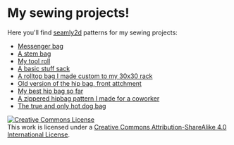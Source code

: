 My sewing projects!
===================

Here you'll find [seamly2d](https://seamly.net/) patterns for my sewing projects:

- [Messenger bag](./messenger-bag/citizen-kinda-clone.val)
- [A stem bag](./stem-bag/stem-bag.val)
- [My tool roll](./tool-roll/tool-roll.val)
- [A basic stuff sack](./storage-bag/storage-bag-1.val)
- [A rolltop bag I made custom to my 30x30 rack](./rack-bag/rack-bag.val)
- [Old version of the hip bag, front attchment](./hipbag/seamly2d/hipbag-back-attachment.val)
- [My best hip bag so far](./hipbag/seamly2d/hipbag-front-attachment.val)
- [A zippered hipbag pattern I made for a coworker](./hipbag/cheta-de-belgrano.val)
- [The true and only hot dog bag](./handlebar-bag.val)

<a rel="license" href="http://creativecommons.org/licenses/by-sa/4.0/"><img alt="Creative Commons License" style="border-width:0" src="https://i.creativecommons.org/l/by-sa/4.0/88x31.png" /></a><br />This work is licensed under a <a rel="license" href="http://creativecommons.org/licenses/by-sa/4.0/">Creative Commons Attribution-ShareAlike 4.0 International License</a>.
